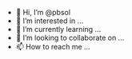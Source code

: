 - 👋 Hi, I’m @pbsol
- 👀 I’m interested in ...
- 🌱 I’m currently learning ...
- 💞️ I’m looking to collaborate on ...
- 📫 How to reach me ...

<!---
pbsol/pbsol is a ✨ special ✨ repository because its `README.md` (this file) appears on your GitHub profile.
You can click the Preview link to take a look at your changes.
--->
